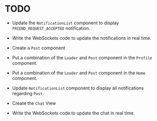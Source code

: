 # TODO

-   Update the `NotificationList` component to display `FRIEND_REQUEST_ACCEPTED` notification.
-   Write the WebSockets code to update the notifications in real time.

-   Create a `Post` component
-   Put a combination of the `Loader` and `Post` component in the `Profile` component.
-   Put a combination of the `Loader` and `Post` component in the `Home` component.

-   Update `NotificationList` component to display all notifications regarding `Post`.

-   Create the `Chat` View
-   Write the WebSockets code to update the chat in real time.
